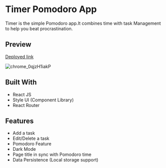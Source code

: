   # Timer Pomodoro App

Timer is the simple Pomodoro app.It combines time with task Management to help you beat procrastination.



## Preview

  [Deployed link](https://timer-pomodoro-app.netlify.app/)
  
  
  ![chrome_0qjzH1iakP](https://user-images.githubusercontent.com/73722262/163719130-97a169bd-721c-4d1c-8898-e0d30c2ac852.gif)

  
  


## Built With
- React JS
- Style UI (Component Library)
- React Router

## Features

- Add a task
- Edit/Delete a task
- Pomodoro Feature
- Dark Mode
- Page title in sync with Pomodoro time
- Data Persistence (Local storage support)

 

